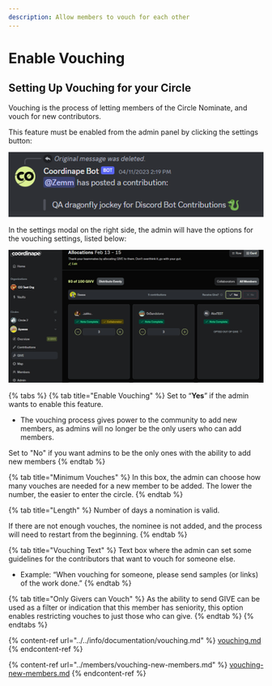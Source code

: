 ```yaml
---
description: Allow members to vouch for each other
---
```


# Enable Vouching

## Setting Up Vouching for your Circle

Vouching is the process of letting members of the Circle Nominate, and vouch for new contributors.

This feature must be enabled from the admin panel by clicking the settings button:

![Admin Panel](<../../.gitbook/assets/image (1).png>)

In the settings modal on the right side, the admin will have the options for the vouching settings, listed below:

![](<../../.gitbook/assets/image (6) (1).png>)

{% tabs %}
{% tab title="Enable Vouching" %}
Set to “**Yes**” if the admin wants to enable this feature.&#x20;

* The vouching process gives power to the community to add new members, as admins will no longer be the only users who can add members.

Set to "No" if you want admins to be the only ones with the ability to add new members
{% endtab %}

{% tab title="Minimum Vouches" %}
In this box, the admin can choose how many vouches are needed for a new member to be added. The lower the number, the easier to enter the circle.
{% endtab %}

{% tab title="Length" %}
Number of days a nomination is valid.&#x20;

If there are not enough vouches, the nominee is not added, and the process will need to restart from the beginning.
{% endtab %}

{% tab title="Vouching Text" %}
Text box where the admin can set some guidelines for the contributors that want to vouch for someone else.&#x20;

* Example: “When vouching for someone, please send samples (or links) of the work done.”
{% endtab %}

{% tab title="Only Givers can Vouch" %}
As the ability to send GIVE can be used as a filter or indication that this member has seniority, this option enables restricting vouches to just those who can give.   &#x20;
{% endtab %}
{% endtabs %}

{% content-ref url="../../info/documentation/vouching.md" %}
[vouching.md](../../info/documentation/vouching.md)
{% endcontent-ref %}

{% content-ref url="../members/vouching-new-members.md" %}
[vouching-new-members.md](../members/vouching-new-members.md)
{% endcontent-ref %}
